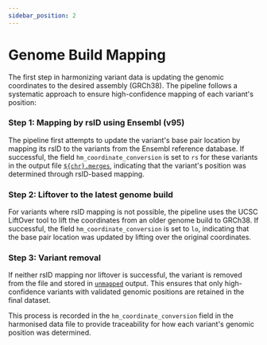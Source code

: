 ```yaml
---
sidebar_position: 2
---
```


# Genome Build Mapping

The first step in harmonizing variant data is updating the genomic coordinates to the desired assembly (GRCh38). The pipeline follows a systematic approach to ensure high-confidence mapping of each variant's position:

### Step 1: Mapping by rsID using Ensembl (v95)
 The pipeline first attempts to update the variant's base pair location by mapping its rsID to the variants from the Ensembl reference database. If successful, the field `hm_coordinate_conversion` is set to `rs` for these variants in the output file [`${chr}.merges`](../Explanation/output-file-explanation#genome-build-mapping-outputs), indicating that the variant's position was determined through rsID-based mapping.

### Step 2: Liftover to the latest genome build
 For variants where rsID mapping is not possible, the pipeline uses the UCSC LiftOver tool to lift the coordinates from an older genome build to GRCh38. If successful, the field `hm_coordinate_conversion` is set to `lo`, indicating that the base pair location was updated by lifting over the original coordinates.
 
### Step 3: Variant removal
 If neither rsID mapping nor liftover is successful, the variant is removed from the file and stored in [`unmapped`](../Explanation/output-file-explanation#genome-build-mapping-outputs) output. This ensures that only high-confidence variants with validated genomic positions are retained in the final dataset.

This process is recorded in the `hm_coordinate_conversion` field in the harmonised data file to provide traceability for how each variant's genomic position was determined. 
